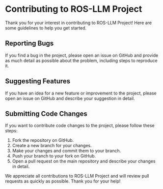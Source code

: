 # Contributing to ROS-LLM Project

Thank you for your interest in contributing to ROS-LLM Project! Here are some guidelines to help you get started.

## Reporting Bugs

If you find a bug in the project, please open an issue on GitHub and provide as much detail as possible about the problem, including steps to reproduce it.

## Suggesting Features

If you have an idea for a new feature or improvement to the project, please open an issue on GitHub and describe your suggestion in detail.

## Submitting Code Changes

If you want to contribute code changes to the project, please follow these steps:

1. Fork the repository on GitHub.
2. Create a new branch for your changes.
3. Make your changes and commit them to your branch.
4. Push your branch to your fork on GitHub.
5. Open a pull request on the main repository and describe your changes in detail.

We appreciate all contributions to ROS-LLM Project and will review pull requests as quickly as possible. Thank you for your help!
